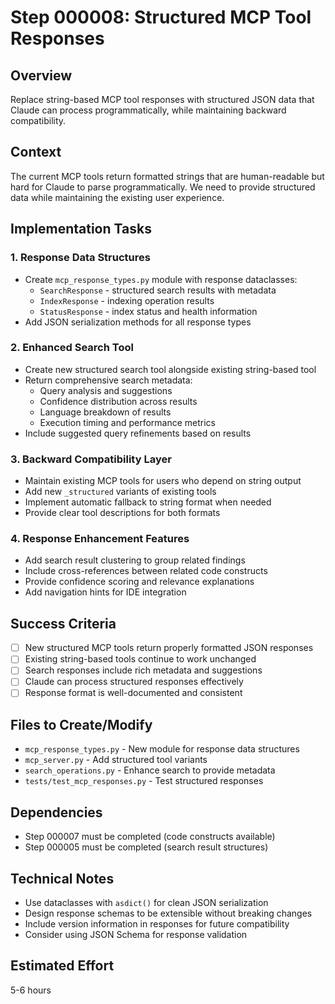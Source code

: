 # Step 000008: Structured MCP Tool Responses

## Overview
Replace string-based MCP tool responses with structured JSON data that Claude can process programmatically, while maintaining backward compatibility.

## Context
The current MCP tools return formatted strings that are human-readable but hard for Claude to parse programmatically. We need to provide structured data while maintaining the existing user experience.

## Implementation Tasks

### 1. Response Data Structures
- Create `mcp_response_types.py` module with response dataclasses:
  - `SearchResponse` - structured search results with metadata
  - `IndexResponse` - indexing operation results
  - `StatusResponse` - index status and health information
- Add JSON serialization methods for all response types

### 2. Enhanced Search Tool
- Create new structured search tool alongside existing string-based tool
- Return comprehensive search metadata:
  - Query analysis and suggestions
  - Confidence distribution across results
  - Language breakdown of results
  - Execution timing and performance metrics
- Include suggested query refinements based on results

### 3. Backward Compatibility Layer
- Maintain existing MCP tools for users who depend on string output
- Add new `_structured` variants of existing tools
- Implement automatic fallback to string format when needed
- Provide clear tool descriptions for both formats

### 4. Response Enhancement Features
- Add search result clustering to group related findings
- Include cross-references between related code constructs
- Provide confidence scoring and relevance explanations
- Add navigation hints for IDE integration

## Success Criteria
- [ ] New structured MCP tools return properly formatted JSON responses
- [ ] Existing string-based tools continue to work unchanged
- [ ] Search responses include rich metadata and suggestions
- [ ] Claude can process structured responses effectively
- [ ] Response format is well-documented and consistent

## Files to Create/Modify
- `mcp_response_types.py` - New module for response data structures
- `mcp_server.py` - Add structured tool variants
- `search_operations.py` - Enhance search to provide metadata
- `tests/test_mcp_responses.py` - Test structured responses

## Dependencies
- Step 000007 must be completed (code constructs available)
- Step 000005 must be completed (search result structures)

## Technical Notes
- Use dataclasses with `asdict()` for clean JSON serialization
- Design response schemas to be extensible without breaking changes
- Include version information in responses for future compatibility
- Consider using JSON Schema for response validation

## Estimated Effort
5-6 hours